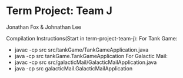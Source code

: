 # Term Project: Team J
Jonathan Fox & Johnathan Lee

Compilation Instructions(Start in term-project-team-j):
For Tank Game:
- javac -cp src src/tankGame/TankGameApplication.java
- java -cp src tankGame.TankGameApplication
For Galactic Mail:
- javac -cp src src/galacticMail/GalacticMailApplication.java
- java -cp src galacticMail.GalacticMailApplication


